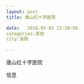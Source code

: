 ```yaml
--- 
layout: post 
title: 唐山红十字医院

date:   2016-05-03 13:39:56 
categories:其他  
city:洛阳
  
--- 
```

   
唐山红十字医院

信息

